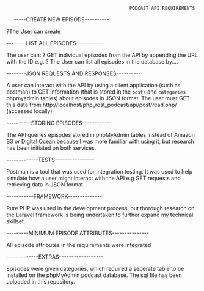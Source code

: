                                                  PODCAST API REQUIREMENTS


--------CREATE NEW EPISODE----------

?The User can create 


--------LIST ALL EPISODES-----------

The user can:
? GET individual episodes from the API by appending the URL with the ID e.g. 
? The User can list all episodes in the database by.... 

--------JSON REQUESTS AND RESPONSES----------

A user can interact with the API by using a client application (such as postman) to GET information (that is stored in 
the `posts` and `categories` phpmyadmin tables) about episodes in JSON format. The user must GET this data from 
http://localhost/php_rest_podcast/api/post/read.php/ (accessed locally)


----------STORING EPISODES------------

The API queries episodes stored in phpMyAdmin tables instead of Amazon S3 or Digital Ocean because I was more familiar with using it, but research has been initiated on both services. 


-------------TESTS----------------

Postman is a tool that was used for integration testing. It was used to help simulate how a user might interact with the API
e.g GET requests and retrieving data in JSON format


-----------FRAMEWORK--------------

Pure PHP was used in the development process, but thorough research on the Laravel framework is being undertaken to further
expand my technical skillset. 


---------MINIMUM EPISODE ATTRIBUTES---------------

All episode attributes in the requirements were integrated 


-------------EXTRAS------------------

Episodes were given categories, which required a seperate table to be installed on the phpMyAdmin 
podcast database. The sql file has been uploaded in this repository. 
